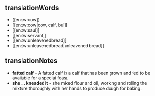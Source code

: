 ## translationWords

* [[en:tw:cow]]
* [[en:tw:cow|cow, calf, bul]]
* [[en:tw:saul]]
* [[en:tw:servant]]
* [[en:tw:unleavenedbread]]
* [[en:tw:unleavenedbread|unleavened bread]]

## translationNotes

* **fatted calf** - A fatted calf is a calf that has been grown and fed to be available for a special feast.
* **she ... kneaded it** - she mixed flour and oil, working and rolling the mixture thoroughly with her hands to produce dough for baking.

